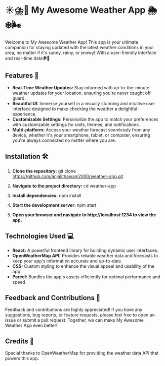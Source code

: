 # ☀️⛈️🌈 My Awesome Weather App 🌦️❄️🌬️

Welcome to My Awesome Weather App! This app is your ultimate companion for staying updated with the latest weather conditions in your area, no matter if it's sunny, rainy, or snowy! With a user-friendly interface and real-time data🌍📱

## Features 🚀

- **Real-Time Weather Updates:** Stay informed with up-to-the-minute weather updates for your location, ensuring you're never caught off guard.
- **Beautiful UI:** Immerse yourself in a visually stunning and intuitive user interface designed to make checking the weather a delightful experience.
- **Customizable Settings:** Personalize the app to match your preferences with customizable settings for units, themes, and notifications.
- **Multi-platform:** Access your weather forecast seamlessly from any device, whether it's your smartphone, tablet, or computer, ensuring you're always connected no matter where you are.


## Installation 🛠️

1. **Clone the repository:**
   git clone https://github.com/anjalithawani2000/weather-app.git
  
2. **Navigate to the project directory:**
   cd weather-app

3. **Install dependencies:**
   npm install
  
4. **Start the development server:**
   npm start

5. **Open your browser and navigate to http://localhost:1234 to view the app.**

## Technologies Used 💻

- **React:** A powerful frontend library for building dynamic user interfaces.
- **OpenWeatherMap API:** Provides reliable weather data and forecasts to keep your app's information accurate and up-to-date.
- **CSS:** Custom styling to enhance the visual appeal and usability of the app.
- **Parcel:** Bundles the app's assets efficiently for optimal performance and speed.

## Feedback and Contributions 🙌

Feedback and contributions are highly appreciated! If you have any suggestions, bug reports, or feature requests, please feel free to open an issue or submit a pull request. Together, we can make My Awesome Weather App even better!

## Credits 🌟

Special thanks to OpenWeatherMap for providing the weather data API that powers this app.

